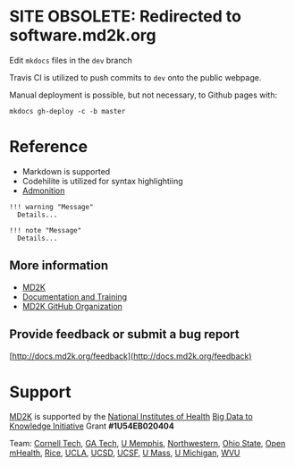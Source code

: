 # SITE OBSOLETE: Redirected to software.md2k.org





Edit `mkdocs` files in the `dev` branch

Travis CI is utilized to push commits to `dev` onto the public webpage.

Manual deployment is possible, but not necessary, to Github pages with:
```
mkdocs gh-deploy -c -b master
```


# Reference

- Markdown is supported
- Codehilite is utilized for syntax highlightiing
- [Admonition](https://pythonhosted.org/Markdown/extensions/admonition.html)

```
!!! warning "Message"
  Details...
```

```
!!! note "Message"
  Details...
```

## More information
- [MD2K](https://md2k.org/)
- [Documentation and Training](http://docs.md2k.org)
- [MD2K GitHub Organization](https://github.com/MD2Korg/)

## Provide feedback or submit a bug report
[http://docs.md2k.org/feedback](http://docs.md2k.org/feedback)

# Support
[MD2K](https://md2k.org) is supported by the [National Institutes of Health](https://www.nih.gov/) [Big Data to Knowledge Initiative](https://datascience.nih.gov/bd2k) Grant **#1U54EB020404**

Team: 
[Cornell Tech](http://tech.cornell.edu/), 
[GA Tech](http://www.gatech.edu/), 
[U Memphis](http://www.memphis.edu/), 
[Northwestern](http://www.northwestern.edu/), 
[Ohio State](https://www.osu.edu/), 
[Open mHealth](http://www.openmhealth.org/), 
[Rice](http://www.rice.edu/), 
[UCLA](http://www.ucla.edu/), 
[UCSD](http://www.ucsd.edu/), 
[UCSF](http://www.ucsf.edu/), 
[U Mass](http://www.umass.edu/), 
[U Michigan](https://www.umich.edu/), 
[WVU](http://www.wvu.edu/)
